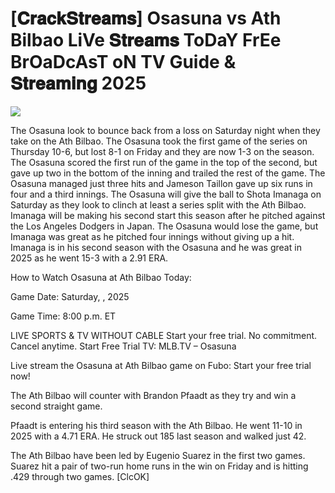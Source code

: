 # [𝐂𝐫𝐚𝐜𝐤𝐒𝐭𝐫𝐞𝐚𝐦𝐬] Osasuna vs Ath Bilbao LiVe 𝐒𝐭𝐫𝐞𝐚𝐦𝐬 ToDaY FrEe BrOaDcAsT oN TV Guide & 𝐒𝐭𝐫𝐞𝐚𝐦𝐢𝐧𝐠  2025  
  
  
[![](https://i.imgur.com/qSNzIqt.png)](https://movie.rssnews.media/LDXUwSt.php)  
  
The Osasuna look to bounce back from a loss on Saturday night when they take on the Ath Bilbao. The Osasuna took the first game of the series on Thursday 10-6, but lost 8-1 on Friday and they are now 1-3 on the season. The Osasuna scored the first run of the game in the top of the second, but gave up two in the bottom of the inning and trailed the rest of the game. The Osasuna managed just three hits and Jameson Taillon gave up six runs in four and a third innings. The Osasuna will give the ball to Shota Imanaga on Saturday as they look to clinch at least a series split with the Ath Bilbao. Imanaga will be making his second start this season after he pitched against the Los Angeles Dodgers in Japan. The Osasuna would lose the game, but Imanaga was great as he pitched four innings without giving up a hit. Imanaga is in his second season with the Osasuna and he was great in 2025 as he went 15-3 with a 2.91 ERA.

How to Watch Osasuna at Ath Bilbao Today:

Game Date: Saturday, , 2025

Game Time: 8:00 p.m. ET

LIVE SPORTS & TV WITHOUT CABLE
Start your free trial. No commitment. Cancel anytime.
Start Free Trial
TV: MLB.TV – Osasuna

Live stream the Osasuna at Ath Bilbao game on Fubo: Start your free trial now!

The Ath Bilbao will counter with Brandon Pfaadt as they try and win a second straight game.

Pfaadt is entering his third season with the Ath Bilbao. He went 11-10 in 2025 with a 4.71 ERA. He struck out 185 last season and walked just 42.

The Ath Bilbao have been led by Eugenio Suarez in the first two games. Suarez hit a pair of two-run home runs in the win on Friday and is hitting .429 through two games. [ClcOK]